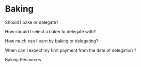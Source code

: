 # Baking

Should I bake or delegate?

How should I select a baker to delegate with? 

How much can I earn by baking or delegating? 

When can I expect my first payment from the date of delegation ?

Baking Resources